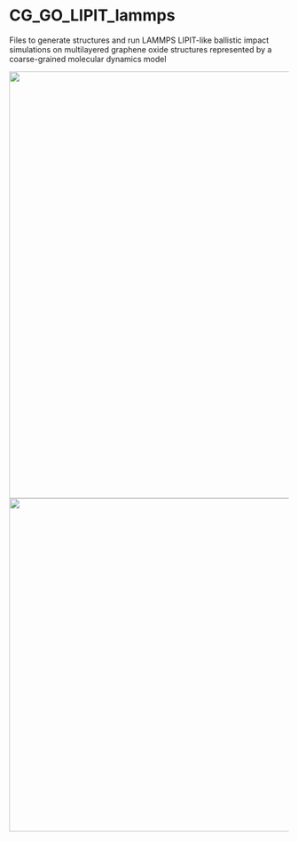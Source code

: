 # CG_GO_LIPIT_lammps
Files to generate structures and run LAMMPS LIPIT-like ballistic impact simulations on multilayered graphene oxide structures represented by a coarse-grained molecular dynamics model

<img src='[https://drive.google.com/uc?id=15AQClNzgdR7renqEzswIjGi6LBqTADnq](https://drive.google.com/file/d/1qxH2H8M85IE2fGxyyo3RAiRTflXIp_57/view?usp=drive_link)' width="1024" height="768">

<img src='https://drive.google.com/uc?id=15AQClNzgdR7renqEzswIjGi6LBqTADnq' width="620" height="600">
